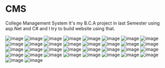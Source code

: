 # CMS
College Management System
It's my B.C.A project in last Semester using asp.Net and C# and I try to build website using that.

![image](https://github.com/urmil89/CMS/blob/main/ss/Screenshot%20(1).png)
![image](https://github.com/urmil89/CMS/blob/main/ss/Screenshot%20(2).png)
![image](https://github.com/urmil89/CMS/blob/main/ss/Screenshot%20(3).png)
![image](https://github.com/urmil89/CMS/blob/main/ss/Screenshot%20(4).png)
![image](https://github.com/urmil89/CMS/blob/main/ss/Screenshot%20(5).png)
![image](https://github.com/urmil89/CMS/blob/main/ss/Screenshot%20(6).png)
![image](https://github.com/urmil89/CMS/blob/main/ss/Screenshot%20(7).png)
![image](https://github.com/urmil89/CMS/blob/main/ss/Screenshot%20(8).png)
![image](https://github.com/urmil89/CMS/blob/main/ss/Screenshot%20(9).png)
![image](https://github.com/urmil89/CMS/blob/main/ss/Screenshot%20(10).png)
![image](https://github.com/urmil89/CMS/blob/main/ss/Screenshot%20(11).png)
![image](https://github.com/urmil89/CMS/blob/main/ss/Screenshot%20(12).png)
![image](https://github.com/urmil89/CMS/blob/main/ss/Screenshot%20(13).png)
![image](https://github.com/urmil89/CMS/blob/main/ss/Screenshot%20(14).png)
![image](https://github.com/urmil89/CMS/blob/main/ss/Screenshot%20(15).png)
![image](https://github.com/urmil89/CMS/blob/main/ss/Screenshot%20(16).png)
![image](https://github.com/urmil89/CMS/blob/main/ss/Screenshot%20(17).png)
![image](https://github.com/urmil89/CMS/blob/main/ss/Screenshot%20(18).png)
![image](https://github.com/urmil89/CMS/blob/main/ss/Screenshot%20(19).png)
![image](https://github.com/urmil89/CMS/blob/main/ss/Screenshot%20(20).png)
![image](https://github.com/urmil89/CMS/blob/main/ss/Screenshot%20(21).png)
![image](https://github.com/urmil89/CMS/blob/main/ss/Screenshot%20(22).png)
![image](https://github.com/urmil89/CMS/blob/main/ss/Screenshot%20(23).png)
![image](https://github.com/urmil89/CMS/blob/main/ss/Screenshot%20(24).png)
![image](https://github.com/urmil89/CMS/blob/main/ss/Screenshot%20(25).png)
![image](https://github.com/urmil89/CMS/blob/main/ss/Screenshot%20(26).png)
![image](https://github.com/urmil89/CMS/blob/main/ss/Screenshot%20(27).png)
![image](https://github.com/urmil89/CMS/blob/main/ss/Screenshot%20(28).png)
![image](https://github.com/urmil89/CMS/blob/main/ss/Screenshot%20(29).png)
![image](https://github.com/urmil89/CMS/blob/main/ss/Screenshot%20(30).png)
![image](https://github.com/urmil89/CMS/blob/main/ss/Screenshot%20(31).png)
![image](https://github.com/urmil89/CMS/blob/main/ss/Screenshot%20(32).png)
![image](https://github.com/urmil89/CMS/blob/main/ss/Screenshot%20(33).png)
![image](https://github.com/urmil89/CMS/blob/main/ss/Screenshot%20(34).png)







